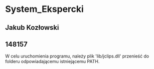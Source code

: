 # System_Ekspercki
## Jakub Kozłowski
## 148157

W celu uruchomienia programu, należy plik 'lib/jclips.dll' przenieść do folderu odpowiadającemu istniejącemu PATH.
